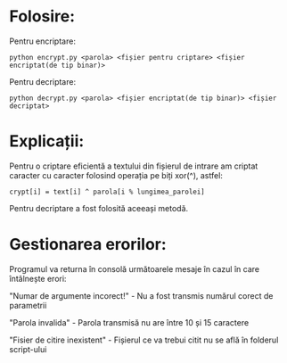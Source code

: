 # Folosire:
Pentru encriptare:
```
python encrypt.py <parola> <fișier pentru criptare> <fișier encriptat(de tip binar)>
```

Pentru decriptare:
```
python decrypt.py <parola> <fișier encriptat(de tip binar)> <fișier decriptat>
```

# Explicații:
Pentru o criptare eficientă a textului din fișierul de intrare am criptat caracter cu caracter folosind operația pe biți xor(^), astfel:
```
crypt[i] = text[i] ^ parola[i % lungimea_parolei]
```

Pentru decriptare a fost folosită aceeași metodă.

 # Gestionarea erorilor:
Programul va returna în consolă următoarele mesaje în cazul în care întâlnește erori:

"Numar de argumente incorect!" - Nu a fost transmis numărul corect de parametrii

"Parola invalida" - Parola transmisă nu are între 10 și 15 caractere

"Fisier de citire inexistent" - Fișierul ce va trebui citit nu se află în folderul script-ului
